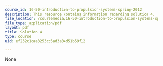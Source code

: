 ```yaml
---
course_id: 16-50-introduction-to-propulsion-systems-spring-2012
description: This resource contains information regarding solution 4.
file_location: /coursemedia/16-50-introduction-to-propulsion-systems-spring-2012/ef232c1daa3253cc5ad3a34d51b59f12_MIT16_50S12_sol4.pdf
file_type: application/pdf
layout: pdf
title: Solution 4
type: course
uid: ef232c1daa3253cc5ad3a34d51b59f12

---
```

None